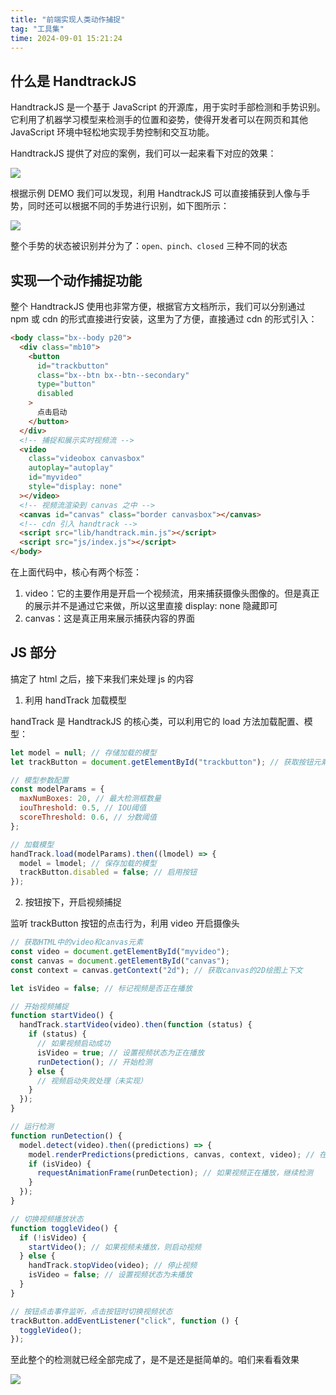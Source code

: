 ```yaml
---
title: "前端实现人类动作捕捉"
tag: "工具集"
time: 2024-09-01 15:21:24
---
```


## 什么是 HandtrackJS

HandtrackJS 是一个基于 JavaScript 的开源库，用于实时手部检测和手势识别。它利用了机器学习模型来检测手的位置和姿势，使得开发者可以在网页和其他 JavaScript 环境中轻松地实现手势控制和交互功能。

HandtrackJS 提供了对应的案例，我们可以一起来看下对应的效果：

![](../imgs/36/01.png)

根据示例 DEMO 我们可以发现，利用 HandtrackJS 可以直接捕获到人像与手势，同时还可以根据不同的手势进行识别，如下图所示：

![](../imgs/36/01.gif)

整个手势的状态被识别并分为了：`open、pinch、closed` 三种不同的状态

## 实现一个动作捕捉功能

整个 HandtrackJS 使用也非常方便，根据官方文档所示，我们可以分别通过 npm 或 cdn 的形式直接进行安装，这里为了方便，直接通过 cdn 的形式引入：

```html
<body class="bx--body p20">
  <div class="mb10">
    <button
      id="trackbutton"
      class="bx--btn bx--btn--secondary"
      type="button"
      disabled
    >
      点击启动
    </button>
  </div>
  <!-- 捕捉和展示实时视频流 -->
  <video
    class="videobox canvasbox"
    autoplay="autoplay"
    id="myvideo"
    style="display: none"
  ></video>
  <!-- 视频流渲染到 canvas 之中 -->
  <canvas id="canvas" class="border canvasbox"></canvas>
  <!-- cdn 引入 handtrack -->
  <script src="lib/handtrack.min.js"></script>
  <script src="js/index.js"></script>
</body>
```

在上面代码中，核心有两个标签：

1. video：它的主要作用是开启一个视频流，用来捕获摄像头图像的。但是真正的展示并不是通过它来做，所以这里直接 display: none 隐藏即可
2. canvas：这是真正用来展示捕获内容的界面

## JS 部分

搞定了 html 之后，接下来我们来处理 js 的内容

1. 利用 handTrack 加载模型

handTrack 是 HandtrackJS 的核心类，可以利用它的 load 方法加载配置、模型：

```js
let model = null; // 存储加载的模型
let trackButton = document.getElementById("trackbutton"); // 获取按钮元素

// 模型参数配置
const modelParams = {
  maxNumBoxes: 20, // 最大检测框数量
  iouThreshold: 0.5, // IOU阈值
  scoreThreshold: 0.6, // 分数阈值
};

// 加载模型
handTrack.load(modelParams).then((lmodel) => {
  model = lmodel; // 保存加载的模型
  trackButton.disabled = false; // 启用按钮
});
```

2. 按钮按下，开启视频捕捉

监听 trackButton 按钮的点击行为，利用 video 开启摄像头

```js
// 获取HTML中的video和canvas元素
const video = document.getElementById("myvideo");
const canvas = document.getElementById("canvas");
const context = canvas.getContext("2d"); // 获取canvas的2D绘图上下文

let isVideo = false; // 标记视频是否正在播放

// 开始视频捕捉
function startVideo() {
  handTrack.startVideo(video).then(function (status) {
    if (status) {
      // 如果视频启动成功
      isVideo = true; // 设置视频状态为正在播放
      runDetection(); // 开始检测
    } else {
      // 视频启动失败处理（未实现）
    }
  });
}

// 运行检测
function runDetection() {
  model.detect(video).then((predictions) => {
    model.renderPredictions(predictions, canvas, context, video); // 在canvas上绘制检测结果
    if (isVideo) {
      requestAnimationFrame(runDetection); // 如果视频正在播放，继续检测
    }
  });
}

// 切换视频播放状态
function toggleVideo() {
  if (!isVideo) {
    startVideo(); // 如果视频未播放，则启动视频
  } else {
    handTrack.stopVideo(video); // 停止视频
    isVideo = false; // 设置视频状态为未播放
  }
}

// 按钮点击事件监听，点击按钮时切换视频状态
trackButton.addEventListener("click", function () {
  toggleVideo();
});
```

至此整个的检测就已经全部完成了，是不是还是挺简单的。咱们来看看效果

![](../imgs/36/01.webp)

